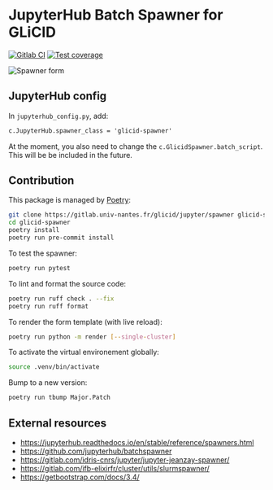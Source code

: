 JupyterHub Batch Spawner for GLiCID
===================================

[![Gitlab CI](https://gitlab.univ-nantes.fr/glicid/jupyter/spawner/badges/main/pipeline.svg)](https://gitlab.univ-nantes.fr/glicid/jupyter/spawner/pipelines/main/latest)
[![Test coverage](https://gitlab.univ-nantes.fr/glicid/jupyter/spawner/badges/main/coverage.svg)](https://gitlab.univ-nantes.fr/glicid/jupyter/spawner/pipelines/main/latest)

![Spawner form](img/spawner_form.png)


JupyterHub config
-----------------

In `jupyterhub_config.py`, add:
```txt
c.JupyterHub.spawner_class = 'glicid-spawner'
```

At the moment, you also need to change the `c.GlicidSpawner.batch_script`.
This will be be included in the future.


Contribution
------------
This package is managed by [Poetry](https://python-poetry.org/):
```bash
git clone https://gitlab.univ-nantes.fr/glicid/jupyter/spawner glicid-spawner
cd glicid-spawner
poetry install
poetry run pre-commit install
```

To test the spawner:
```bash
poetry run pytest
```

To lint and format the source code:
```bash
poetry run ruff check . --fix
poetry run ruff format
```

To render the form template (with live reload):
```bash
poetry run python -m render [--single-cluster]
```

To activate the virtual environement globally:
```bash
source .venv/bin/activate
```

Bump to a new version:
```bash
poetry run tbump Major.Patch
```

External resources
------------------
- https://jupyterhub.readthedocs.io/en/stable/reference/spawners.html
- https://github.com/jupyterhub/batchspawner
- https://gitlab.com/idris-cnrs/jupyter/jupyter-jeanzay-spawner/
- https://gitlab.com/ifb-elixirfr/cluster/utils/slurmspawner/
- https://getbootstrap.com/docs/3.4/
